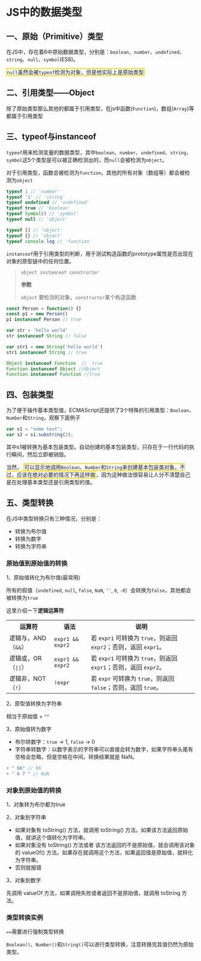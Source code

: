 # JS中的数据类型

## 一、原始（Primitive）类型

在JS中，存在着6中原始数据类型，分别是：`boolean`、`number`、`undefined`、`string`、`null`、`symbol`(ES6)。

<span style="border:2px solid gold;"><code>null</code>虽然会被<code>typeof</code>检测为对象，但是他实际上是原始类型</span>

## 二、引用类型——Object

除了原始类型那么其他的都属于引用类型，在js中函数(`Function`)，数组(`Array`)等都属于引用类型

## 三、typeof与instanceof

`typeof`用来检测变量的数据类型，其中`boolean`、`number`、`undefined`、`string`、`symbol`这5个类型是可以被正确检测出的，而`null`会被检测为`object`。

对于引用类型，函数会被检测为`function`，其他的所有对象（数组等）都会被检测为`object`

```javascript
typeof 1 // 'number'
typeof '1' // 'string'
typeof undefined // 'undefined'
typeof true // 'boolean'
typeof Symbol() // 'symbol'
typeof null // 'object'

typeof [] // 'object'
typeof {} // 'object'
typeof console.log // 'function'
```

`instanceof`用于引用类型的判断，用于测试构造函数的prototype属性是否出现在对象的原型链中的任何位置。

> `object instanceof constructor`
>
> **参数**
>
> `object` 要检测的对象，`constructor`某个构造函数

```javascript
const Person = function() {}
const p1 = new Person()
p1 instanceof Person // true

var str = 'hello world'
str instanceof String // false

var str1 = new String('hello world')
str1 instanceof String // true

Object instanceof Function  //  true
Function instanceof Object //Object
Function instanceof Function //true
```

## 四、包装类型

为了便于操作基本类型值，ECMAScript还提供了3个特殊的引用类型：`Boolean`、`Number`和`String`，观察下面例子

```javascript
var s1 = "some text";
var s2 = s1.substring(2);
```

其中s1被转换为基本包装类型。自动创建的基本包装类型，只存在于一行代码的执行瞬间，然后立即被销毁。

当然， <span style="border:2px solid gold;">可以显示地调用<code>Boolean</code>、<code>Number</code>和<code>String</code>来创建基本包装类对象。不过，应该在绝对必要的情况下再这样做</span>，因为这种做法很容易让人分不清楚自己是在处理基本类型还是引用类型的值。

## 五、类型转换

在JS中类型转换只有三种情况，分别是：

- 转换为布尔值
- 转换为数字
- 转换为字符串

### 原始值到原始值的转换

1、原始值转化为布尔值(最常用)

所有的假值（`undefined`, `null`, `false`, `NaN`, `''`, `0`, `-0`）会转换为`false`，其他都会被转换为`true`

这里介绍一下**逻辑运算符**

<table summary="逻辑运算符">
    <tr>
        <th>运算符</th>
        <th>语法</th>
        <th>说明</th>
    </tr>
    <tr>
        <td>逻辑与，AND（<code>&&</code>）</td>
        <td><code>expr1 && expr2</code></td>
        <td>若 <code>expr1</code> 可转换为 <code>true</code>，则返回 <code>expr2</code>；否则，返回 <code>expr1</code>。</td>
    </tr>
    <tr>
        <td>逻辑或，OR（<code>||</code>）</td>
        <td><code>expr1 && expr2</code></td>
        <td>若 <code>expr1</code> 可转换为 <code>true</code>，则返回 <code>expr1</code>；否则，返回 <code>expr2</code>。</td>
    </tr>
    <tr>
        <td>逻辑非，NOT（<code>!</code>）</td>
        <td><code>!expr</code></td>
        <td>若 <code>expr</code> 可转换为 <code>true</code>，则返回 <code>false</code>；否则，返回 <code>true</code>。</td>
    </tr>
</table>

2、原型值转换为字符串

相当于原始值 + `""`

3、原始值转为数字

- 布尔转数字：`true` -> 1, `false` -> 0
- 字符串转数字：以数字表示的字符串可以直接会转为数字，如果字符串头尾有空格会忽略，但是空格在中间，转换结果就是 NaN。

```javascript
+ " 66" // 66
+ " 6 7 " // NaN
```

### 对象到原始值的转换

1、对象转为布尔都为true

2、对象到字符串

- 如果对象有 toString() 方法，就调用 toString() 方法。如果该方法返回原始值，就讲这个值转化为字符串。
- 如果对象没有 toString() 方法或者 该方法返回的不是原始值，就会调用该对象的 valueOf() 方法。如果存在就调用这个方法，如果返回值是原始值，就转化为字符串。
- 否则就报错

3、对象到数字

先调用 valueOf 方法，如果调用失败或者返回不是原始值，就调用 toString 方法。

### 类型转换实例

`==`需要进行强制类型转换

`Boolean()`、`Number()`和`String()`可以进行类型转换，注意转换完其值仍然为原始类型。
